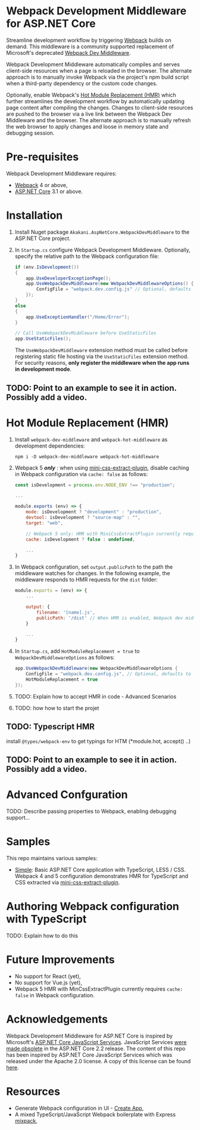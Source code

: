# Webpack Development Middleware for ASP.NET Core

Streamline development workflow by triggering [Webpack](https://webpack.js.org/) builds on demand. This middleware is a community supported replacement of Microsoft's deprecated [Webpack Dev Middleware](https://docs.microsoft.com/en-us/aspnet/core/client-side/spa-services?view=aspnetcore-2.2#webpack-dev-middleware).

Webpack Development Middleware automatically compiles and serves client-side resources when a page is reloaded in the browser. The alternate approach is to manually invoke Webpack via the project's npm build script when a third-party dependency or the custom code changes.

Optionally, enable Webpack's [Hot Module Replacement (HMR)](https://webpack.js.org/concepts/hot-module-replacement/) which further streamlines the development workflow by automatically updating page content after compiling the changes. Changes to client-side resources are pushed to the browser via a live link between the Webpack Dev Middleware and the browser. The alternate approach is to manually refresh the web browser to apply changes and loose in memory state and debugging session.


# Pre-requisites
Webpack Development Middleware requires:

* [Webpack](https://webpack.js.org/) 4 or above,
* [ASP.NET Core](https://docs.microsoft.com/en-us/aspnet/core) 3.1 or above.

# Installation

1. Install Nuget package `Akakani.AspNetCore.WebpackDevMiddleware` to the ASP.NET Core project.
2. In `Startup.cs` configure Webpack Development Middleware. Optionally, specify the relative path to the Webpack configuration file:

    ```C#
    if (env.IsDevelopment())
    {
        app.UseDeveloperExceptionPage();
        app.UseWebpackDevMiddleware(new WebpackDevMiddlewareOptions() {
            ConfigFile = "webpack.dev.config.js" // Optional, defaults to "webpack.config.js"
        });
    }
    else
    {
        app.UseExceptionHandler("/Home/Error");
    }

    // Call UseWebpackDevMiddleware before UseStaticFiles
    app.UseStaticFiles();
    ```

    The `UseWebpackDevMiddleware` extension method must be called before registering static file hosting via the `UseStaticFiles` extension method. For security reasons, **only register the middleware when the app runs in development mode**.

## TODO: Point to an example to see it in action. Possibly add a video.


# Hot Module Replacement (HMR)
1. Install `webpack-dev-middleware` and `webpack-hot-middleware` as development dependencies:

    ```shell
    npm i -D webpack-dev-middleware webpack-hot-middleware
    ```
2. Webpack 5 _**only**_ : when using [mini-css-extract-plugin](https://github.com/webpack-contrib/mini-css-extract-plugin), disable caching in Webpack configuration via `cache: false` as follows:

    ```js
    const isDevelopment = process.env.NODE_ENV !== "production";
    
    ...

    module.exports (env) => {
        mode: isDevelopment ? "development" : "production",
        devtool: isDevelopment ? "source-map" : "",
        target: "web",

        // Webpack 5 only: HMR with MiniCssExtractPlugin currently requires the cache to be disabled
        cache: isDevelopment ? false : undefined,

        ...
    }
    ```

3. In Webpack configuration, set `output.publicPath` to the path the middleware watches for changes. In the following example, the middleware responds to HMR requests for the `dist` folder:

    ```js
    module.exports = (env) => {
        ...

        output: {
            filename: '[name].js',
            publicPath: '/dist' // When HMR is enabled, Webpack dev middleware handles requests for this URL prefix
        }

        ...
    }
    ```
    

4. In `Startup.cs`, add `HotModuleReplacement = true` to `WebpackDevMiddlewareOptions` as follows:

    ```C#
    app.UseWebpackDevMiddleware(new WebpackDevMiddlewareOptions {
        ConfigFile = "webpack.dev.config.js", // Optional, defaults to "webpack.config.js"
        HotModuleReplacement = true
    });
    ```

5. TODO: Explain how to accept HMR in code - Advanced Scenarios

6. TODO: how how to start the projet
## TODO: Typescript HMR
install `@types/webpack-env` to get typings for HTM (*module.hot, accept() ..)

## TODO: Point to an example to see it in action. Possibly add a video.

# Advanced Confguration
TODO: Describe passing properties to Webpack, enabling debugging support...

# Samples
This repo maintains various samples:
* [Simple](https://github.com/GillesZunino/Akakani.AspNetCore.DevMiddleware/tree/master/samples/simple): Basic ASP.NET Core application with TypeScript, LESS / CSS. Webpack 4 and 5 configuration demonstrates HMR for TypeScript and CSS extracted via [mini-css-extract-plugin](https://github.com/webpack-contrib/mini-css-extract-plugin).


# Authoring Webpack configuration with TypeScript
TODO: Explain how to do this


# Future Improvements

* No support for React (yet),
* No support for Vue.js (yet),
* Webpack 5 HMR with MinCssExtractPlugin currently requires `cache: false` in Webpack configuration.

# Acknowledgements
Webpack Development Middleware for ASP.NET Core is inspired by Microsoft's [ASP.NET Core JavaScript Services](https://github.com/aspnet/JavaScriptServices/blob/master/LICENSE.txt). JavaScript Services [were made obsolete](https://github.com/dotnet/aspnetcore/issues/12890) in the ASP.NET Core 2.2 release. The content of this repo has been inspired by ASP.NET Core JavaScript Services which was released under the Apache 2.0 license. A copy of this license can be found [here](https://github.com/aspnet/JavaScriptServices/blob/master/LICENSE.txt).


# Resources
* Generate Webpack configuration in UI - [Create App](https://createapp.dev/webpack),
* A mixed TypeScript/JavaScript Webpack boilerplate with Express [mixpack](https://github.com/waldronmatt/mixpack),
